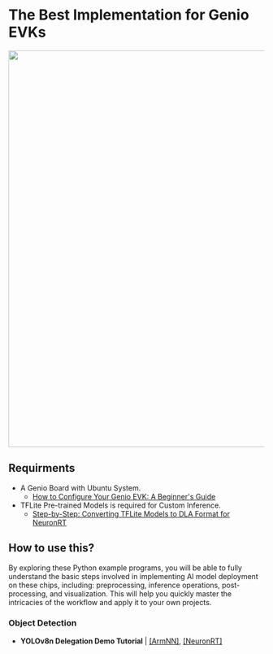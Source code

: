 # The Best Implementation for Genio EVKs

<div align="center">
<img src="https://github.com/R300-AI/ITRI-AI-Hub/blob/main/docs/assets/images/pages/genio_510_demonstration_workflow.png" width="780"/>
</div>

## Requirments
* A Genio Board with Ubuntu System.
    - [How to Configure Your Genio EVK: A Beginner's Guide](https://r300-ai.github.io/ITRI-AI-Hub/docs/genio-evk.html)
* TFLite Pre-trained Models is required for Custom Inference.
    - [Step-by-Step: Converting TFLite Models to DLA Format for NeuronRT](#)

## How to use this?

By exploring these Python example programs, you will be able to fully understand the basic steps involved in implementing AI model deployment on these chips, including: preprocessing, inference operations, post-processing, and visualization. This will help you quickly master the intricacies of the workflow and apply it to your own projects.

### Object Detection
* **YOLOv8n Delegation Demo Tutorial** | [[ArmNN]](https://github.com/R300-AI/MTK-genio-demo/blob/main/docs/run_yolov8n_via_armnn.md), [[NeuronRT]](https://github.com/R300-AI/MTK-genio-demo/blob/main/docs/run_yolov8n_via_neuronrt.md)

